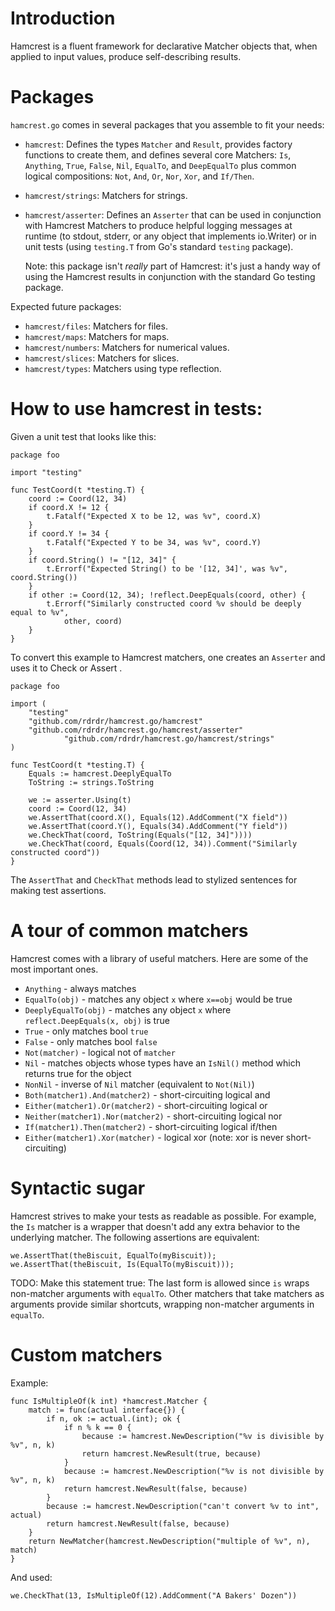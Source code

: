 Introduction
============

Hamcrest is a fluent framework for declarative Matcher objects
that, when applied to input values, produce self-describing
results.

Packages
========

`hamcrest.go` comes in several packages that you assemble to fit your needs:

*  `hamcrest`:  Defines the types `Matcher` and `Result`, provides factory
    functions to create them, and defines several core Matchers:
    `Is`, `Anything`, `True`, `False`, `Nil`, `EqualTo`, and `DeepEqualTo`
    plus common logical compositions: `Not`, `And`, `Or`, `Nor`, `Xor`,
    and `If/Then`.

*   `hamcrest/strings`:  Matchers for strings.

*   `hamcrest/asserter`:  Defines an `Asserter` that can be used in conjunction 
    with Hamcrest Matchers to produce helpful logging messages at runtime
    (to stdout, stderr, or any object that implements io.Writer) or in
    unit tests (using `testing.T` from Go's standard `testing` package).

    Note: this package isn't *really* part of Hamcrest:  it's just a handy
    way of using the Hamcrest results in conjunction with the standard Go
    testing package.

Expected future packages:

*   `hamcrest/files`:  Matchers for files.
*   `hamcrest/maps`:  Matchers for maps.
*   `hamcrest/numbers`:  Matchers for numerical values.
*   `hamcrest/slices`:  Matchers for slices.
*   `hamcrest/types`:  Matchers using type reflection.


How to use hamcrest in tests:
=============================

Given a unit test that looks like this:

	package foo
	
	import "testing"
	
	func TestCoord(t *testing.T) {
		coord := Coord(12, 34)
		if coord.X != 12 {
			t.Fatalf("Expected X to be 12, was %v", coord.X)
		}
		if coord.Y != 34 {
			t.Fatalf("Expected Y to be 34, was %v", coord.Y)
		}
		if coord.String() != "[12, 34]" {
			t.Errorf("Expected String() to be '[12, 34]', was %v", coord.String())
		}
		if other := Coord(12, 34); !reflect.DeepEquals(coord, other) {
			t.Errorf("Similarly constructed coord %v should be deeply equal to %v",
				other, coord)
		}
	}
	
To convert this example to Hamcrest matchers, one creates an `Asserter`
and uses it to Check or Assert .

	package foo
	
	import (
		"testing"
		"github.com/rdrdr/hamcrest.go/hamcrest"
		"github.com/rdrdr/hamcrest.go/hamcrest/asserter"
                "github.com/rdrdr/hamcrest.go/hamcrest/strings"
	)
	
	func TestCoord(t *testing.T) {
		Equals := hamcrest.DeeplyEqualTo
		ToString := strings.ToString
		
		we := asserter.Using(t)
		coord := Coord(12, 34)
		we.AssertThat(coord.X(), Equals(12).AddComment("X field"))
		we.AssertThat(coord.Y(), Equals(34).AddComment("Y field"))
		we.CheckThat(coord, ToString(Equals("[12, 34]"))))
		we.CheckThat(coord, Equals(Coord(12, 34)).Comment("Similarly constructed coord"))
	}

The `AssertThat` and `CheckThat` methods lead to stylized sentences for making
test assertions.

A tour of common matchers
=========================

Hamcrest comes with a library of useful matchers. Here are some of the most
important ones.

  * `Anything` - always matches
  * `EqualTo(obj)` - matches any object `x` where `x==obj` would be true
  * `DeeplyEqualTo(obj)` - matches any object `x` where `reflect.DeepEquals(x, obj)` is true
  * `True` - only matches bool `true`
  * `False` - only matches bool `false`
  * `Not(matcher)` - logical not of `matcher`
  * `Nil` - matches objects whose types have an `IsNil()` method  which returns true for the object
  * `NonNil` - inverse of `Nil` matcher (equivalent to `Not(Nil)`)
  * `Both(matcher1).And(matcher2)` - short-circuiting logical and 
  * `Either(matcher1).Or(matcher2)` - short-circuiting logical or
  * `Neither(matcher1).Nor(matcher2)` - short-circuiting logical nor
  * `If(matcher1).Then(matcher2)` - short-circuiting logical if/then
  * `Either(matcher1).Xor(matcher)` - logical xor (note: xor is never short-circuiting)

Syntactic sugar
===============

Hamcrest strives to make your tests as readable as possible. For example,
the `Is` matcher is a wrapper that doesn't add any extra behavior to the
underlying matcher. The following assertions are equivalent:

    we.AssertThat(theBiscuit, EqualTo(myBiscuit));
    we.AssertThat(theBiscuit, Is(EqualTo(myBiscuit)));

TODO:  Make this statement true:
The last form is allowed since ``is`` wraps non-matcher arguments with
``equalTo``. Other matchers that take matchers as arguments provide similar
shortcuts, wrapping non-matcher arguments in ``equalTo``.


Custom matchers
===============

Example:

    func IsMultipleOf(k int) *hamcrest.Matcher {
        match := func(actual interface{}) {
            if n, ok := actual.(int); ok {
                if n % k == 0 {
                    because := hamcrest.NewDescription("%v is divisible by %v", n, k)
                    return hamcrest.NewResult(true, because)
                }
                because := hamcrest.NewDescription("%v is not divisible by %v", n, k)
                return hamcrest.NewResult(false, because)
            }
            because := hamcrest.NewDescription("can't convert %v to int", actual)
            return hamcrest.NewResult(false, because)
        }
        return NewMatcher(hamcrest.NewDescription("multiple of %v", n), match)        
    }

And used:

    we.CheckThat(13, IsMultipleOf(12).AddComment("A Bakers' Dozen"))
